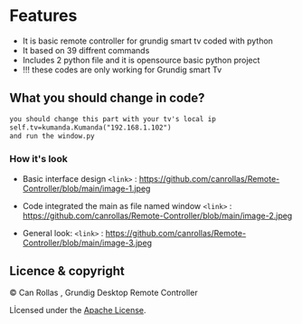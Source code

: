 

# Features
- It is basic remote controller for grundig smart tv coded with python
- It based on 39 diffrent commands
- Includes 2 python file and it is opensource basic python project
- !!! these codes are only working for Grundig smart Tv

## What you should change in code?

```html
you should change this part with your tv's local ip
self.tv=kumanda.Kumanda("192.168.1.102")
and run the window.py
```

### How it's look

- Basic interface design 
`<link>` : <https://github.com/canrollas/Remote-Controller/blob/main/image-1.jpeg>

- Code integrated the main as file named window
`<link>` : <https://github.com/canrollas/Remote-Controller/blob/main/image-2.jpeg>
- General look:
`<link>` : <https://github.com/canrollas/Remote-Controller/blob/main/image-3.jpeg>

## Licence & copyright

© Can Rollas , Grundig Desktop Remote Controller

Lİcensed under the [Apache License](LICENSE).

